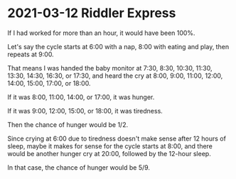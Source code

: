 2021-03-12 Riddler Express
==========================
If I had worked for more than an hour, it would have been 100%.

Let's say the cycle starts at 6:00 with a nap, 8:00 with eating and play,
then repeats at 9:00.

That means I was handed the baby monitor at 7:30, 8:30, 10:30, 11:30,
13:30, 14:30, 16:30, or 17:30, and heard the cry at 8:00, 9:00, 11:00,
12:00, 14:00, 15:00, 17:00, or 18:00.

If it was 8:00, 11:00, 14:00, or 17:00, it was hunger.

If it was 9:00, 12:00, 15:00, or 18:00, it was tiredness.

Then the chance of hunger would be 1/2.

Since crying at 6:00 due to tiredness doesn't make sense after 12 hours of
sleep, maybe it makes for sense for the cycle starts at 8:00, and there
would be another hunger cry at 20:00, followed by the 12-hour sleep.

In that case, the chance of hunger would be 5/9.
